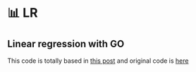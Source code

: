 #  :bar_chart: LR

## Linear regression with GO

This code is totally based in [this post](https://devthoughts.tech/posts/linear-regression-with-go) and original code is [here](https://gitlab.com/devthoughts/code/tree/master/linear-regression-with-go)
